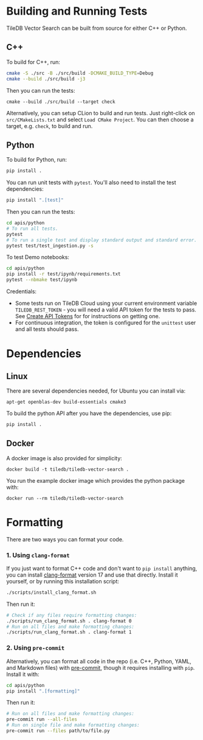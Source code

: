 # Building and Running Tests

TileDB Vector Search can be built from source for either C++ or Python.

## C++
To build for C++, run:
```bash
cmake -S ./src -B ./src/build -DCMAKE_BUILD_TYPE=Debug
cmake --build ./src/build -j3
```

Then you can run the tests:
```
cmake --build ./src/build --target check
```

Alternatively, you can setup CLion to build and run tests. Just right-click on `src/CMakeLists.txt` and select `Load CMake Project`. You can then choose a target, e.g. `check`, to build and run.

## Python

To build for Python, run:
```bash
pip install .
```

You can run unit tests with `pytest`. You'll also need to install the test dependencies:
```bash
pip install ".[test]"
```
Then you can run the tests:
```bash
cd apis/python
# To run all tests.
pytest
# To run a single test and display standard output and standard error.
pytest test/test_ingestion.py -s
```

To test Demo notebooks:
```bash
cd apis/python
pip install -r test/ipynb/requirements.txt
pytest --nbmake test/ipynb
```

Credentials:
* Some tests run on TileDB Cloud using your current environment variable `TILEDB_REST_TOKEN` - you will need a valid API token for the tests to pass. See [Create API Tokens](https://docs.tiledb.com/cloud/how-to/account/create-api-tokens) for for instructions on getting one.
* For continuous integration, the token is configured for the `unittest` user and all tests should pass.

# Dependencies

## Linux

There are several dependencies needed, for Ubuntu you can install via:
```
apt-get openblas-dev build-essentials cmake3
```

To build the python API after you have the dependencies, use pip:
```bash
pip install .
```

## Docker

A docker image is also provided for simplicity:

```
docker build -t tiledb/tiledb-vector-search .
```

You run the example docker image which provides the python package with:
```
docker run --rm tiledb/tiledb-vector-search
```

# Formatting
There are two ways you can format your code.

### 1. Using `clang-format`
If you just want to format C++ code and don't want to `pip install` anything, you can install [clang-format](https://clang.llvm.org/docs/ClangFormat.html) version 17 and use that directly. Install it yourself, or by running this installation script:
```bash
./scripts/install_clang_format.sh
```
Then run it:
```bash
# Check if any files require formatting changes:
./scripts/run_clang_format.sh . clang-format 0
# Run on all files and make formatting changes:
./scripts/run_clang_format.sh . clang-format 1
```

### 2. Using `pre-commit`
Alternatively, you can format all code in the repo (i.e. C++, Python, YAML, and Markdown files) with [pre-commit](https://pre-commit.com/), though it requires installing with `pip`. Install it with:
```bash
cd apis/python
pip install ".[formatting]"
```
Then run it:
```bash
# Run on all files and make formatting changes:
pre-commit run --all-files
# Run on single file and make formatting changes:
pre-commit run --files path/to/file.py
```
